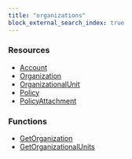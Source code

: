 ```yaml
---
title: "organizations"
block_external_search_index: true
---
```


<!-- WARNING: this file was generated by Pulumi Docs Generator. -->
<!-- Do not edit by hand unless you're certain you know what you are doing! -->

<style>
  table td p { margin-top: 0; margin-bottom: 0; }
</style>

<h3>Resources</h3>
<ul class="api">
    <li><a href="account"><span class="symbol resource"></span>Account</a></li>
    <li><a href="organization"><span class="symbol resource"></span>Organization</a></li>
    <li><a href="organizationalunit"><span class="symbol resource"></span>OrganizationalUnit</a></li>
    <li><a href="policy"><span class="symbol resource"></span>Policy</a></li>
    <li><a href="policyattachment"><span class="symbol resource"></span>PolicyAttachment</a></li>
</ul>

<h3>Functions</h3>
<ul class="api">
    <li><a href="getorganization"><span class="symbol datasource"></span>GetOrganization</a></li>
    <li><a href="getorganizationalunits"><span class="symbol datasource"></span>GetOrganizationalUnits</a></li>
</ul>


